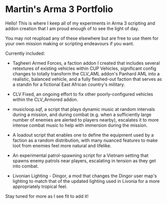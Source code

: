 # Martin's Arma 3 Portfolio

Hello! This is where I keep all of my experiments in Arma 3 scripting and addon creation that I am proud enough of to see the light of day.

You may not reupload any of these elsewhere but are free to use them for your own mission making or scripting endeavours if you want.

Currently included:

- Tagheeri Armed Forces, a faction addon I created that includes several retextures of existing vehicles within CUP Vehicles, significant config changes to totally transform the CLV_AML addon's Panhard AML into a realistic, balanced vehicle, and a fully fleshed-out faction that serves as a standin for a fictional East African country's military.

- CLV Fixed, an ongoing effort to fix other poorly-configured vehicles within the CLV_Armored addon.

- musicloop.sqf, a script that plays dynamic music at random intervals during a mission, and during combat (e.g. when a sufficiently large number of enemies are alerted to players nearby), escalates it to more intense combat music to help with immersion during the mission.

- A loadout script that enables one to define the equipment used by a faction as a random distribution, with many nuanced features to make loot from enemies feel more natural and lifelike.

- An experimental patrol-spawning script for a Vietnam setting that spawns enemy patrols near players, escalating in tension as they get into combat.

- Livonian Lighting - Dingor, a mod that changes the Dingor user map's lighting to match that of the updated lighting used in Livonia for a more appropriately tropical feel.

Stay tuned for more as I see fit to add it!

